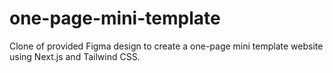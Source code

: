 # one-page-mini-template
Clone of provided Figma design to create a one-page mini template website using Next.js and Tailwind CSS.
